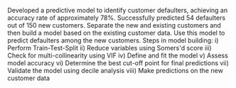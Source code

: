 Developed a predictive model to identify customer defaulters, achieving an accuracy rate of approximately 78%. Successfully predicted 54 defaulters out of 150 new customers.
Separate the new and existing customers and then build a model based on the existing customer data. Use this model to predict defaulters among the new customers.
Steps in model building:
i) Perform Train-Test-Split
ii) Reduce variables using Somers'd score
iii) Check for multi-collinearity using VIF
iv) Define and fit the model
v) Assess model accuracy
vi) Determine the best cut-off point for final predictions
vii) Validate the model using decile analysis
viii) Make predictions on the new customer data
